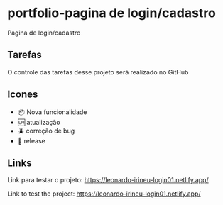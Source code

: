 # portfolio-pagina de login/cadastro

Pagina de login/cadastro

## Tarefas

O controle das tarefas desse projeto será realizado no GitHub

## Icones

- :package: Nova funcionalidade
- :up: atualização
- :beetle: correção de bug
- :checkered_flag: release

## Links

Link para testar o projeto: https://leonardo-irineu-login01.netlify.app/

Link to test the project: https://leonardo-irineu-login01.netlify.app/
